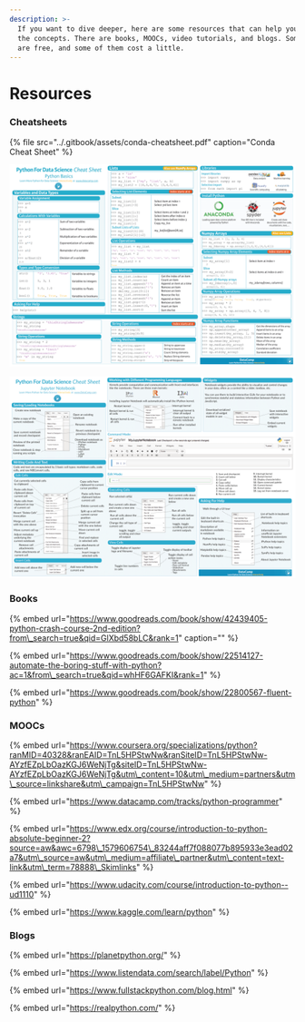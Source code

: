 ```yaml
---
description: >-
  If you want to dive deeper, here are some resources that can help you master
  the concepts. There are books, MOOCs, video tutorials, and blogs. Some of them
  are free, and some of them cost a little.
---
```


# Resources

### Cheatsheets

{% file src="../.gitbook/assets/conda-cheatsheet.pdf" caption="Conda Cheat Sheet" %}

![Python Basics](../.gitbook/assets/python-for-data-science-cheat-sheet-for-beginners-1.png)

![Jupyter Notebook](../.gitbook/assets/jupyter-notebook-cheat-sheet-1.png)

### Books

{% embed url="https://www.goodreads.com/book/show/42439405-python-crash-course-2nd-edition?from\_search=true&qid=GlXbd58bLC&rank=1" caption="" %}

{% embed url="https://www.goodreads.com/book/show/22514127-automate-the-boring-stuff-with-python?ac=1&from\_search=true&qid=whHF6GAFKI&rank=1" %}

{% embed url="https://www.goodreads.com/book/show/22800567-fluent-python" %}

### MOOCs

{% embed url="https://www.coursera.org/specializations/python?ranMID=40328&ranEAID=TnL5HPStwNw&ranSiteID=TnL5HPStwNw-AYzfEZpLbOazKGJ6WeNjTg&siteID=TnL5HPStwNw-AYzfEZpLbOazKGJ6WeNjTg&utm\_content=10&utm\_medium=partners&utm\_source=linkshare&utm\_campaign=TnL5HPStwNw" %}

{% embed url="https://www.datacamp.com/tracks/python-programmer" %}

{% embed url="https://www.edx.org/course/introduction-to-python-absolute-beginner-2?source=aw&awc=6798\_1579606754\_83244aff7f088077b895933e3ead02a7&utm\_source=aw&utm\_medium=affiliate\_partner&utm\_content=text-link&utm\_term=78888\_Skimlinks" %}

{% embed url="https://www.udacity.com/course/introduction-to-python--ud1110" %}

{% embed url="https://www.kaggle.com/learn/python" %}

### Blogs

{% embed url="https://planetpython.org/" %}

{% embed url="https://www.listendata.com/search/label/Python" %}

{% embed url="https://www.fullstackpython.com/blog.html" %}

{% embed url="https://realpython.com/" %}




